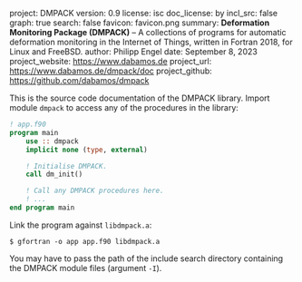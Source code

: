 project:         DMPACK
version:         0.9
license:         isc
doc_license:     by
incl_src:        false
graph:           true
search:          false
favicon:         favicon.png
summary:         **Deformation Monitoring Package (DMPACK)** – A collections
                 of programs for automatic deformation monitoring in the
                 Internet of Things, written in Fortran 2018, for Linux and
                 FreeBSD.
author:          Philipp Engel
date:            September 8, 2023
project_website: https://www.dabamos.de
project_url:     https://www.dabamos.de/dmpack/doc
project_github:  https://github.com/dabamos/dmpack

This is the source code documentation of the DMPACK library. Import module
`dmpack` to access any of the procedures in the library:

```fortran
! app.f90
program main
    use :: dmpack
    implicit none (type, external)

    ! Initialise DMPACK.
    call dm_init()

    ! Call any DMPACK procedures here.
    ! ...
end program main
```

Link the program against `libdmpack.a`:

```
$ gfortran -o app app.f90 libdmpack.a
```

You may have to pass the path of the include search directory containing the
DMPACK module files (argument `-I`).
